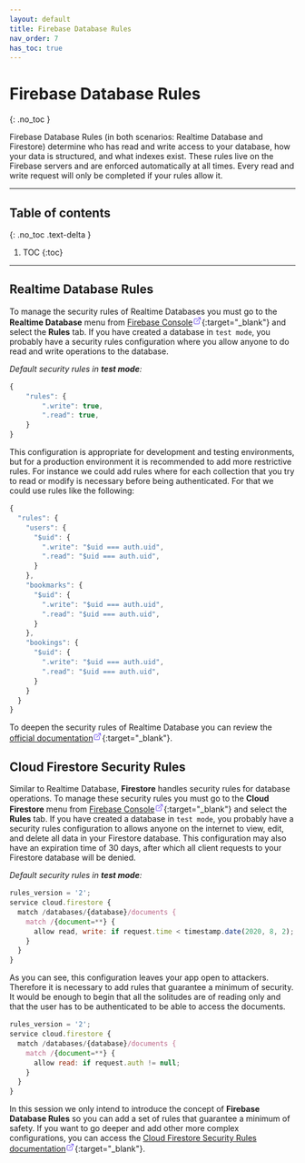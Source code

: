 ```yaml
---
layout: default
title: Firebase Database Rules
nav_order: 7
has_toc: true
---
```

# Firebase Database Rules
{: .no_toc }

Firebase Database Rules (in both scenarios: Realtime Database and Firestore) determine who has read and write access to your database, how your data is structured, and what indexes exist. These rules live on the Firebase servers and are enforced automatically at all times. Every read and write request will only be completed if your rules allow it.

---

## Table of contents
{: .no_toc .text-delta }

1. TOC
{:toc}

---
## Realtime Database Rules

To manage the security rules of Realtime Databases you must go to the **Realtime Database** menu from [Firebase Console![icon](/images/ext-link.png)](https://console.firebase.google.com){:target="_blank"} and select the **Rules** tab. If you have created a database in `test mode`, you probably have a security rules configuration where you allow anyone to do read and write operations to the database.

_Default security rules in **test mode**:_
```js
{
    "rules": {
        ".write": true,
        ".read": true,
    }
}
```
This configuration is appropriate for development and testing environments, but for a production environment it is recommended to add more restrictive rules. For instance we could add rules where for each collection that you try to read or modify is necessary before being authenticated. For that we could use rules like the following:

```js
{
  "rules": {
    "users": {
      "$uid": {
        ".write": "$uid === auth.uid",
        ".read": "$uid === auth.uid",
      }
    },
    "bookmarks": {
      "$uid": {
        ".write": "$uid === auth.uid",
        ".read": "$uid === auth.uid",
      }
    },
    "bookings": {
      "$uid": {
        ".write": "$uid === auth.uid",
        ".read": "$uid === auth.uid",
      }
    }
  }
}
```

To deepen the security rules of Realtime Database you can review the [official documentation![icon](/images/ext-link.png)](https://firebase.google.com/docs/database/security#section-overview){:target="_blank"}.

## Cloud Firestore Security Rules

Similar to Realtime Database, **Firestore** handles security rules for database operations. To manage these security rules you must go to the **Cloud Firestore** menu from [Firebase Console![icon](/images/ext-link.png)](https://console.firebase.google.com){:target="_blank"} and select the **Rules** tab. If you have created a database in `test mode`, you probably have a security rules configuration to allows anyone on the internet to view, edit, and delete all data in your Firestore database. This configuration may also have an expiration time of 30 days, after which all client requests to your Firestore database will be denied.

_Default security rules in **test mode**:_
```js
rules_version = '2';
service cloud.firestore {
  match /databases/{database}/documents {
    match /{document=**} {
      allow read, write: if request.time < timestamp.date(2020, 8, 2);
    }
  }
}
```

As you can see, this configuration leaves your app open to attackers. Therefore it is necessary to add rules that guarantee a minimum of security. It would be enough to begin that all the solitudes are of reading only and that the user has to be authenticated to be able to access the documents.

```js
rules_version = '2';
service cloud.firestore {
  match /databases/{database}/documents {
    match /{document=**} {
      allow read: if request.auth != null;
    }
  }
}
```

In this session we only intend to introduce the concept of **Firebase Database Rules** so you can add a set of rules that guarantee a minimum of safety. If you want to go deeper and add other more complex configurations, you can access the [Cloud Firestore Security Rules documentation![icon](/images/ext-link.png)](https://firebase.google.com/docs/firestore/security/rules-structure){:target="_blank"}.